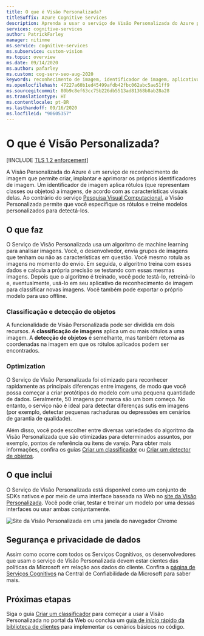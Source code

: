 ```yaml
---
title: O que é Visão Personalizada?
titleSuffix: Azure Cognitive Services
description: Aprenda a usar o serviço de Visão Personalizada do Azure para criar detectores de objetos e classificadores de imagem de IA personalizada na nuvem do Azure.
services: cognitive-services
author: PatrickFarley
manager: nitinme
ms.service: cognitive-services
ms.subservice: custom-vision
ms.topic: overview
ms.date: 09/14/2020
ms.author: pafarley
ms.custom: cog-serv-seo-aug-2020
keywords: reconhecimento de imagem, identificador de imagem, aplicativo de reconhecimento de imagem, visão personalizada
ms.openlocfilehash: 47227a60b1ed45499afdb42fbc062abc5ae51ff9
ms.sourcegitcommit: 80b9c8ef63cc75b226db5513ad81368b8ab28a28
ms.translationtype: HT
ms.contentlocale: pt-BR
ms.lasthandoff: 09/16/2020
ms.locfileid: "90605357"
---
```

# <a name="what-is-custom-vision"></a>O que é Visão Personalizada?

[!INCLUDE [TLS 1.2 enforcement](../../../includes/cognitive-services-tls-announcement.md)]

A Visão Personalizada do Azure é um serviço de reconhecimento de imagem que permite criar, implantar e aprimorar os próprios identificadores de imagem. Um identificador de imagem aplica rótulos (que representam classes ou objetos) a imagens, de acordo com as características visuais delas. Ao contrário do serviço [Pesquisa Visual Computacional](https://docs.microsoft.com/azure/cognitive-services/computer-vision/home), a Visão Personalizada permite que você especifique os rótulos e treine modelos personalizados para detectá-los.

## <a name="what-it-does"></a>O que faz

O Serviço de Visão Personalizada usa um algoritmo de machine learning para analisar imagens. Você, o desenvolvedor, envia grupos de imagens que tenham ou não as características em questão. Você mesmo rotula as imagens no momento do envio. Em seguida, o algoritmo treina com esses dados e calcula a própria precisão se testando com essas mesmas imagens. Depois que o algoritmo é treinado, você pode testá-lo, retreiná-lo e, eventualmente, usá-lo em seu aplicativo de reconhecimento de imagem para classificar novas imagens. Você também pode exportar o próprio modelo para uso offline.

### <a name="classification-and-object-detection"></a>Classificação e detecção de objetos

A funcionalidade de Visão Personalizada pode ser dividida em dois recursos. A **classificação de imagens** aplica um ou mais rótulos a uma imagem. A **detecção de objetos** é semelhante, mas também retorna as coordenadas na imagem em que os rótulos aplicados podem ser encontrados.

### <a name="optimization"></a>Optimization

O Serviço de Visão Personalizada foi otimizado para reconhecer rapidamente as principais diferenças entre imagens, de modo que você possa começar a criar protótipos do modelo com uma pequena quantidade de dados. Geralmente, 50 imagens por marca são um bom começo. No entanto, o serviço não é ideal para detectar diferenças sutis em imagens (por exemplo, detectar pequenas rachaduras ou depressões em cenários de garantia de qualidade).

Além disso, você pode escolher entre diversas variedades do algoritmo da Visão Personalizada que são otimizadas para determinados assuntos, por exemplo, pontos de referência ou itens de varejo. Para obter mais informações, confira os guias [Criar um classificador](getting-started-build-a-classifier.md) ou [Criar um detector de objetos](get-started-build-detector.md).

## <a name="what-it-includes"></a>O que inclui

O Serviço de Visão Personalizada está disponível como um conjunto de SDKs nativos e por meio de uma interface baseada na Web no [site da Visão Personalizada](https://customvision.ai/). Você pode criar, testar e treinar um modelo por uma dessas interfaces ou usar ambas conjuntamente.

![Site da Visão Personalizada em uma janela do navegador Chrome](media/browser-home.png)

## <a name="data-privacy-and-security"></a>Segurança e privacidade de dados

Assim como ocorre com todos os Serviços Cognitivos, os desenvolvedores que usam o serviço de Visão Personalizada devem estar cientes das políticas da Microsoft em relação aos dados do cliente. Confira a [página de Serviços Cognitivos](https://www.microsoft.com/trustcenter/cloudservices/cognitiveservices) na Central de Confiabilidade da Microsoft para saber mais.

## <a name="next-steps"></a>Próximas etapas

Siga o guia [Criar um classificador](getting-started-build-a-classifier.md) para começar a usar a Visão Personalizada no portal da Web ou conclua um [guia de início rápido da biblioteca de clientes](quickstarts/image-classification.md) para implementar os cenários básicos no código.

